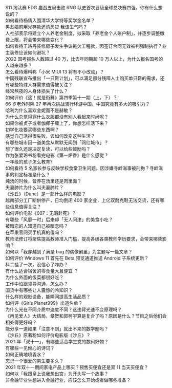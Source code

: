 S11 淘汰赛 EDG 鏖战五局击败 RNG 队史首次晋级全球总决赛四强，你有什么想说的？  
如何看待杨倩入围清华大学特等奖学金名单？  
男友婚前用光存款还清房贷 我该生气吗？  
人社部表示将建立个人养老金制度，拟采取「养老金个人账户制」，并逐步调整缴费上限，将会带来哪些变化？  
如何看待王珞丹装修房子发生争议拖欠工程款，因签订合同无效被判强制执行？业主装修应该如何避坑？  
2022 国考报名人数超过 40 万，比去年同期超 10 万人以上，为什么报名国考的人越来越多？  
怎么看待爆料称「小米 MIUI 13 将有不小改动」？  
中国残联宣布推出「一只鞋计划」，可以满足部分残障人士购买单只鞋的需求，还有哪些特殊人群需求值得被关注？  
经常熬夜的人身体损失了什么？  
如何评价《这！就是街舞》第四季第十一期（上，下）？  
66 岁老外时隔 27 年再次挑战骑行环游中国，中国究竟有多大的吸引力？  
哈利为什么喜欢金妮而不是赫敏？  
为什么总觉得穿什么衣服都没有别人看起来时尚呢？  
如果你被贞子或者伽椰子缠上了，你想怎样活下来？  
初学化妆要买哪些东西啊？  
感觉自己活得很失败，该如何改变这种生活？  
有哪些城市因一道美食从默默无闻到「网红城市」？  
想了很久还是决定复读，可以给些鼓励吗？  
作为张爱玲书粉看完电影《第一炉香》是什么感觉？  
一年级的孩子怎么教育?  
如何看待 5 名家长参与反映学校食堂卫生问题，因涉嫌寻衅滋事被刑拘？寻衅滋事的判定标准是什么？  
炖汤的时候，营养在汤里还是肉里面？  
夫妻肺片为什么叫夫妻肺片？  
《沙丘》（Dune）是一部什么样的电影？  
越南部分工厂断供停产，日均倒闭 400 家企业，上亿双耐克鞋无法交货，还有哪些信息值得关注？  
如何评价电影《007：无暇赴死》？  
有哪些「风靡一时」后来却「无人问津」的美食小吃？  
被暗恋的人知道自己被暗恋吗？  
在苹果官网买手机真的傻吗？  
教师法修订将聚焦提高教师准入门槛，提高各级各类教师学历要求，会带来哪些影响？  
如何以「我穿越到了满是 bug 的偶像剧里」为主题写一篇文章？  
如何评价 Windows 11 首先在 Beta 预览通道推送 Android 子系统更新？  
科二挂了一次，没信心了咋办？  
有什么适合宿舍的零食量大且便宜 ？  
为什么外面的饭菜都很好吃？  
工作中怕跟领导沟通，怎么办？  
国货中有哪些让人震惊的冷知识？  
什么样的观影设备，能瞬间提高生活品质？  
如何评《Girls Planet999》出道名单？  
为什么光在不同介质中速度不同？这违背光速不变原理吗？  
《再见爱人》大结局，章贺和郭柯宇算是复合了吗？原因是什么？节目之后他们会相处得更好吗？  
能分享一道如果「注意不到」就出不来的数学题吗？  
《沙丘》原著粉如何评价电影版《沙丘》？  
2021 年「双十一」，有哪些适合学生党的数码好物？  
有哪些一见倾心的诗词？  
如何正确地喷香水？  
忘记一个很爱的男生要多久？  
2021 年双十一期间家电产品上哪买？预售买便宜还是双 11 当天买便宜？  
如何以「我跟皇上说我想出宫」为开头写一个故事？  
非金融毕业生想进入金融行业，应该怎么开始或者做哪些准备？  
